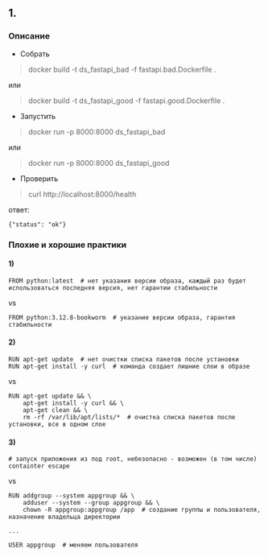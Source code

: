 ## 1.

### Описание

* Собрать
> docker build -t ds_fastapi_bad -f fastapi.bad.Dockerfile .

или
> docker build -t ds_fastapi_good -f fastapi.good.Dockerfile .

* Запустить
> docker run -p 8000:8000 ds_fastapi_bad

или
> docker run -p 8000:8000 ds_fastapi_good

* Проверить
> curl http://localhost:8000/health

ответ:
```
{"status": "ok"}
```


### Плохие и хорошие практики

#### 1)
```
FROM python:latest  # нет указания версии образа, каждый раз будет использоваться последняя версия, нет гарантии стабильности
```
vs
```
FROM python:3.12.8-bookworm  # указание версии образа, гарантия стабильности
```

#### 2)
```
RUN apt-get update  # нет очистки списка пакетов после установки
RUN apt-get install -y curl  # команда создает лишние слои в образе
```
vs
```
RUN apt-get update && \
    apt-get install -y curl && \
    apt-get clean && \
    rm -rf /var/lib/apt/lists/*  # очистка списка пакетов после установки, все в одном слое
```

#### 3)
```
# запуск приложения из под root, небезопасно - возможен (в том числе) containter escape
```
vs
```
RUN addgroup --system appgroup && \
    adduser --system --group appgroup && \
    chown -R appgroup:appgroup /app  # создание группы и пользователя, назначение владельца директории

...

USER appgroup  # меняем пользователя
```
